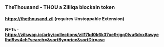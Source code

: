 ### TheThousand - THOU a Zilliqa blockain token

#### https://thethousand.zil (requires Unstoppable Extension)

#### NFTs - https://zilswap.io/arky/collections/zil17kd0k6k37xe9rjgq0lvu6dvx8awyelhd9vv4ch?search=&sortBy=price&sortDir=asc

<!--
**TheThousandToken/TheThousandToken** is a ✨ _special_ ✨ repository because its `README.md` (this file) appears on your GitHub profile.

Here are some ideas to get you started:

- 🔭 I’m currently working on ...
- 🌱 I’m currently learning ...
- 👯 I’m looking to collaborate on ...
- 🤔 I’m looking for help with ...
- 💬 Ask me about ...
- 📫 How to reach me: ...
- 😄 Pronouns: ...
- ⚡ Fun fact: ...
-->
